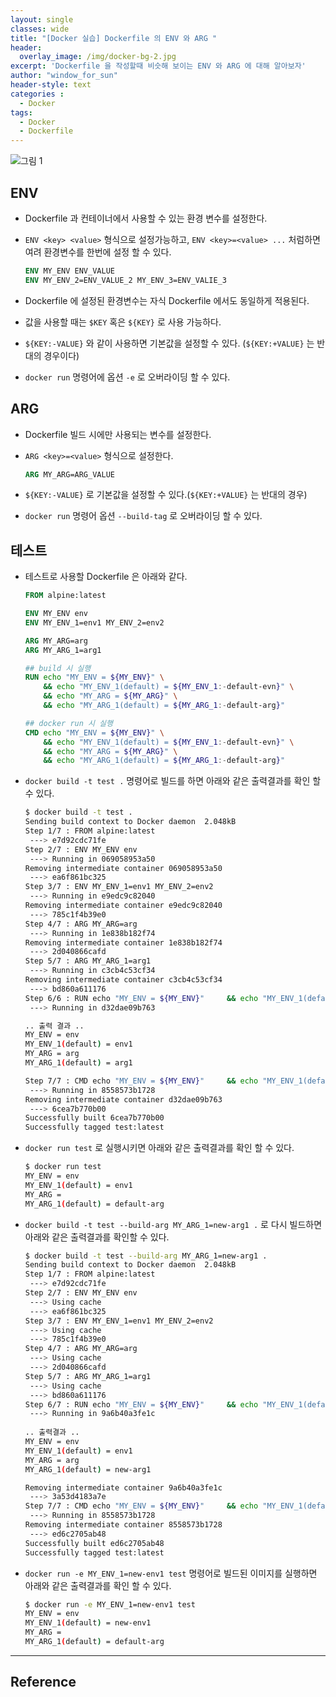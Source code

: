```yaml
--- 
layout: single
classes: wide
title: "[Docker 실습] Dockerfile 의 ENV 와 ARG "
header:
  overlay_image: /img/docker-bg-2.jpg
excerpt: 'Dockerfile 을 작성할때 비슷해 보이는 ENV 와 ARG 에 대해 알아보자'
author: "window_for_sun"
header-style: text
categories :
  - Docker
tags:
  - Docker
  - Dockerfile
---  
```


![그림 1]({{site.baseurl}}/img/docker/practice-dockerfileenvarg-1.png)

## ENV
- Dockerfile 과 컨테이너에서 사용할 수 있는 환경 변수를 설정한다.
- `ENV <key> <value>` 형식으로 설정가능하고, `ENV <key>=<value> ...` 처럼하면 여려 환경변수를 한번에 설정 할 수 있다.

	```dockerfile
	ENV MY_ENV ENV_VALUE
	ENV MY_ENV_2=ENV_VALUE_2 MY_ENV_3=ENV_VALIE_3
	```  

- Dockerfile 에 설정된 환경변수는 자식 Dockerfile 에서도 동일하게 적용된다.
- 값을 사용할 때는 `$KEY` 혹은 `${KEY}` 로 사용 가능하다.
- `${KEY:-VALUE}` 와 같이 사용하면 기본값을 설정할 수 있다. (`${KEY:+VALUE}` 는 반대의 경우이다)
- `docker run` 명령어에 옵션 `-e` 로 오버라이딩 할 수 있다.

## ARG
- Dockerfile 빌드 시에만 사용되는 변수를 설정한다.
- `ARG <key>=<value>` 형식으로 설정한다.

	```dockerfile
	ARG MY_ARG=ARG_VALUE
	```  
	
- `${KEY:-VALUE}` 로 기본값을 설정할 수 있다.(`${KEY:+VALUE}` 는 반대의 경우)
- `docker run` 명령어 옵션 `--build-tag` 로 오버라이딩 할 수 있다.

## 테스트
- 테스트로 사용할 Dockerfile 은 아래와 같다.

	```dockerfile
	FROM alpine:latest

	ENV MY_ENV env
	ENV MY_ENV_1=env1 MY_ENV_2=env2
	
	ARG MY_ARG=arg
	ARG MY_ARG_1=arg1
	
	## build 시 실행
	RUN echo "MY_ENV = ${MY_ENV}" \
	    && echo "MY_ENV_1(default) = ${MY_ENV_1:-default-evn}" \
	    && echo "MY_ARG = ${MY_ARG}" \
	    && echo "MY_ARG_1(default) = ${MY_ARG_1:-default-arg}"
	
	## docker run 시 실행
	CMD echo "MY_ENV = ${MY_ENV}" \
	    && echo "MY_ENV_1(default) = ${MY_ENV_1:-default-evn}" \
	    && echo "MY_ARG = ${MY_ARG}" \
	    && echo "MY_ARG_1(default) = ${MY_ARG_1:-default-arg}"
	```  
	
- `docker build -t test .` 명령어로 빌드를 하면 아래와 같은 출력결과를 확인 할 수 있다.

	```bash
	$ docker build -t test .
	Sending build context to Docker daemon  2.048kB
	Step 1/7 : FROM alpine:latest
	 ---> e7d92cdc71fe
	Step 2/7 : ENV MY_ENV env
	 ---> Running in 069058953a50
	Removing intermediate container 069058953a50
	 ---> ea6f861bc325
	Step 3/7 : ENV MY_ENV_1=env1 MY_ENV_2=env2
	 ---> Running in e9edc9c82040
	Removing intermediate container e9edc9c82040
	 ---> 785c1f4b39e0
	Step 4/7 : ARG MY_ARG=arg
	 ---> Running in 1e838b182f74
	Removing intermediate container 1e838b182f74
	 ---> 2d040866cafd
	Step 5/7 : ARG MY_ARG_1=arg1
	 ---> Running in c3cb4c53cf34
	Removing intermediate container c3cb4c53cf34
	 ---> bd860a611176
	Step 6/6 : RUN echo "MY_ENV = ${MY_ENV}"     && echo "MY_ENV_1(default) = ${MY_ENV_1:-default-evn}"     && echo "MY_ARG = ${MY_ARG}"     && echo "MY_ARG_1(default) = ${MY_ARG_1:-default-arg}"
	 ---> Running in d32dae09b763
	
	.. 출력 결과 ..
	MY_ENV = env
	MY_ENV_1(default) = env1
	MY_ARG = arg
	MY_ARG_1(default) = arg1
	
	Step 7/7 : CMD echo "MY_ENV = ${MY_ENV}"     && echo "MY_ENV_1(default) = ${MY_ENV_1:-default-evn}"     && echo "MY_ARG = ${MY_ARG}"     && echo "MY_ARG_1(default) = ${MY_ARG_1:-default-arg}"
	 ---> Running in 8558573b1728
	Removing intermediate container d32dae09b763
	 ---> 6cea7b770b00
	Successfully built 6cea7b770b00
	Successfully tagged test:latest
	```  
	
- `docker run test` 로 실행시키면 아래와 같은 출력결과를 확인 할 수 있다.

	```bash
	$ docker run test
	MY_ENV = env
	MY_ENV_1(default) = env1
	MY_ARG =
	MY_ARG_1(default) = default-arg
	```  

- `docker build -t test --build-arg MY_ARG_1=new-arg1 .` 로 다시 빌드하면 아래와 같은 출력결과를 확인할 수 있다.

	```bash
	$ docker build -t test --build-arg MY_ARG_1=new-arg1 .
	Sending build context to Docker daemon  2.048kB
	Step 1/7 : FROM alpine:latest
	 ---> e7d92cdc71fe
	Step 2/7 : ENV MY_ENV env
	 ---> Using cache
	 ---> ea6f861bc325
	Step 3/7 : ENV MY_ENV_1=env1 MY_ENV_2=env2
	 ---> Using cache
	 ---> 785c1f4b39e0
	Step 4/7 : ARG MY_ARG=arg
	 ---> Using cache
	 ---> 2d040866cafd
	Step 5/7 : ARG MY_ARG_1=arg1
	 ---> Using cache
	 ---> bd860a611176
	Step 6/7 : RUN echo "MY_ENV = ${MY_ENV}"     && echo "MY_ENV_1(default) = ${MY_ENV_1:-default-evn}"     && echo "MY_ARG = ${MY_ARG}"     && echo "MY_ARG_1(default) = ${MY_ARG_1:-default-arg}"
	 ---> Running in 9a6b40a3fe1c
	 
	.. 출력결과 ..
	MY_ENV = env
	MY_ENV_1(default) = env1
	MY_ARG = arg
	MY_ARG_1(default) = new-arg1
	
	Removing intermediate container 9a6b40a3fe1c
	 ---> 3a53d4183a7e
	Step 7/7 : CMD echo "MY_ENV = ${MY_ENV}"     && echo "MY_ENV_1(default) = ${MY_ENV_1:-default-evn}"     && echo "MY_ARG = ${MY_ARG}"     && echo "MY_ARG_1(default) = ${MY_ARG_1:-default-arg}"
	 ---> Running in 8558573b1728
	Removing intermediate container 8558573b1728
	 ---> ed6c2705ab48
	Successfully built ed6c2705ab48
	Successfully tagged test:latest
	```  
	
- `docker run -e MY_ENV_1=new-env1 test` 명령어로 빌드된 이미지를 실행하면 아래와 같은 출력결과를 확인 할 수 있다.

	```bash
	$ docker run -e MY_ENV_1=new-env1 test
	MY_ENV = env
	MY_ENV_1(default) = new-env1
	MY_ARG =
	MY_ARG_1(default) = default-arg
	```  

---
## Reference
	